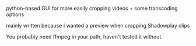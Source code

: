 python-based GUI for more easily cropping videos + some transcoding options

mainly written because I wanted a preview when cropping Shadowplay clips

You probably need ffmpeg in your path, haven't tested it without.
